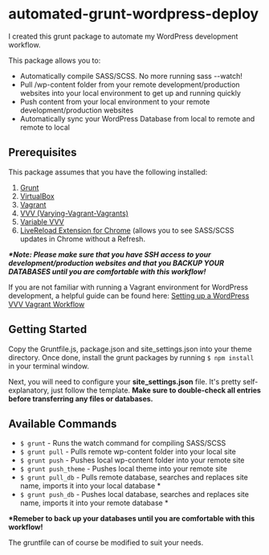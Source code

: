 # automated-grunt-wordpress-deploy
<p>I created this grunt package to automate my WordPress development workflow.</p> 

<p>This package allows you to:
<ul>
	<li>Automatically compile SASS/SCSS. No more running sass --watch!</li>
	<li>Pull /wp-content folder from your remote development/production websites into your local environment to get up and running quickly</li>
	<li>Push content from your local environment to your remote development/production websites</li>
	<li>Automatically sync your WordPress Database from local to remote and remote to local</li>
</ul>
</p>

<h2>Prerequisites</h2>

<p>This package assumes that you have the following installed:</p>
<ol>
	<li><a href="https://gruntjs.com/getting-started" target="_blank">Grunt</a></li>
	<li><a href="https://www.virtualbox.org/" target="_blank">VirtualBox</a></li>
	<li><a href="https://www.vagrantup.com/downloads.html" target="_blank">Vagrant</a></li>
	<li><a href="https://github.com/Varying-Vagrant-Vagrants/VVV" target="_blank">VVV (Varying-Vagrant-Vagrants)</a></li>
	<li><a href="https://github.com/bradp/vv" target="_blank">Variable VVV</a></li>
	<li><a href="https://chrome.google.com/webstore/detail/livereload/jnihajbhpnppcggbcgedagnkighmdlei?hl=en">LiveReload Extension for Chrome</a> (allows you to see SASS/SCSS updates in Chrome without a Refresh.</li>
</ol>

<p><em><strong>*Note: Please make sure that you have SSH access to your development/production websites and that you BACKUP YOUR DATABASES until you are comfortable with this workflow!</strong></em></p>

<p>If you are not familiar with running a Vagrant environment for WordPress development, a helpful guide can be found here: <a href="http://wpbeaches.com/setting-up-a-wordpress-vvv-vagrant-workflow/" target="_blank">Setting up a WordPress VVV Vagrant Workflow</a></p>

<h2>Getting Started</h2>

<p>Copy the Gruntfile.js, package.json and site_settings.json into your theme directory. Once done, install the grunt packages by running <code>$ npm install</code> in your terminal window.</p>

<p>Next, you will need to configure your <strong>site_settings.json</strong> file. It's pretty self-explanatory, just follow the template. <strong>Make sure to double-check all entries before transferring any files or databases.</strong></p>

<h2>Available Commands</h2>
<ul>
	<li><code>$ grunt</code> - Runs the watch command for compiling SASS/SCSS</li>
	<li><code>$ grunt pull</code> - Pulls remote wp-content folder into your local site</li>
	<li><code>$ grunt push</code> - Pushes local wp-content folder into your remote site</li>
	<li><code>$ grunt push_theme</code> - Pushes local theme into your remote site</li>
	<li><code>$ grunt pull_db</code> - Pulls remote database, searches and replaces site name, imports it into your local database *</li>
	<li><code>$ grunt push_db</code> - Pushes local database, searches and replaces site name, imports it into your remote database *</li>
</ul>

<p><strong>*Remeber to back up your databases until you are comfortable with this workflow!</strong></p>

<p>The gruntfile can of course be modified to suit your needs.</p>

